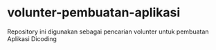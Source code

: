 # volunter-pembuatan-aplikasi
Repository ini digunakan sebagai pencarian volunter untuk pembuatan Aplikasi Dicoding
